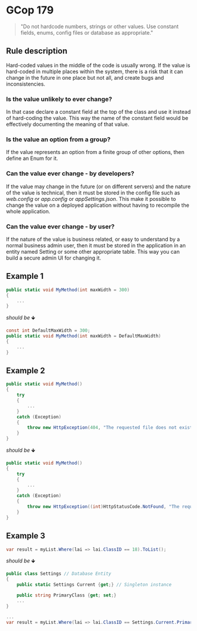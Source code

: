 ﻿# GCop 179

> "Do not hardcode numbers, strings or other values. Use constant fields, enums, config files or database as appropriate."

## Rule description

Hard-coded values in the middle of the code is usually wrong. If the value is hard-coded in multiple places within the system, there is a risk that it can change in the future in one place but not all, and create bugs and inconsistencies.

### Is the value unlikely to ever change?
In that case declare a constant field at the top of the class and use it instead of hard-coding the value. This way the name of the constant field would be effectively documenting the meaning of that value.

### Is the value an option from a group?
If the value represents an option from a finite group of other options, then define an Enum for it.

### Can the value ever change - by developers?
If the value may change in the future (or on different servers) and the nature of the value is technical, then it must be stored in the config file such as *web.config* or *app.config* or *appSettings.json*. This make it possible to change the value on a deployed application without having to recompile the whole application.

### Can the value ever change - by user?
If the nature of the value is business related, or easy to understand by a normal business admin user, then it must be stored in the application in an entity named Setting or some other appropriate table. This way you can build a secure admin UI for changing it.

## Example 1

```csharp
public static void MyMethod(int maxWidth = 300)
{ 
    ...    
}
```

*should be* 🡻

```csharp
const int DefaultMaxWidth = 300;
public static void MyMethod(int maxWidth = DefaultMaxWidth)
{ 
    ...   
}
```

## Example 2

```csharp
public static void MyMethod()
{
    try
    {
        ...
    }
    catch (Exception)
    {
        throw new HttpException(404, "The requested file does not exist");
    }
}
```

*should be* 🡻

```csharp
public static void MyMethod()
{
    try
    {
        ...
    }
    catch (Exception)
    {
        throw new HttpException((int)HttpStatusCode.NotFound, "The requested file does not exist");
    }
}
```

## Example 3

```csharp
var result = myList.Where(lai => lai.ClassID == 18).ToList();
```

*should be* 🡻

```csharp
public class Settings // Database Entity
{
    public static Settings Current {get;} // Singleton instance

    public string PrimaryClass {get; set;}    
    ...
}

...
var result = myList.Where(lai => lai.ClassID == Settings.Current.PrimaryClass).ToList();
```